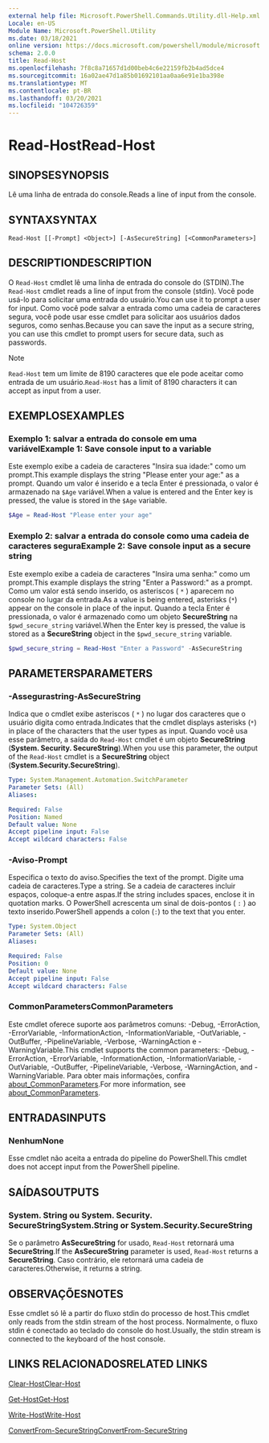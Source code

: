 ```yaml
---
external help file: Microsoft.PowerShell.Commands.Utility.dll-Help.xml
Locale: en-US
Module Name: Microsoft.PowerShell.Utility
ms.date: 03/18/2021
online version: https://docs.microsoft.com/powershell/module/microsoft.powershell.utility/read-host?view=powershell-5.1&WT.mc_id=ps-gethelp
schema: 2.0.0
title: Read-Host
ms.openlocfilehash: 7f8c8a71657d1d00beb4c6e22159fb2b4ad5dce4
ms.sourcegitcommit: 16a02ae47d1a85b01692101aa0aa6e91e1ba398e
ms.translationtype: MT
ms.contentlocale: pt-BR
ms.lasthandoff: 03/20/2021
ms.locfileid: "104726359"
---
```

# <span data-ttu-id="b2e87-102">Read-Host</span><span class="sxs-lookup"><span data-stu-id="b2e87-102">Read-Host</span></span>

## <span data-ttu-id="b2e87-103">SINOPSE</span><span class="sxs-lookup"><span data-stu-id="b2e87-103">SYNOPSIS</span></span>
<span data-ttu-id="b2e87-104">Lê uma linha de entrada do console.</span><span class="sxs-lookup"><span data-stu-id="b2e87-104">Reads a line of input from the console.</span></span>

## <span data-ttu-id="b2e87-105">SYNTAX</span><span class="sxs-lookup"><span data-stu-id="b2e87-105">SYNTAX</span></span>

```
Read-Host [[-Prompt] <Object>] [-AsSecureString] [<CommonParameters>]
```

## <span data-ttu-id="b2e87-106">DESCRIPTION</span><span class="sxs-lookup"><span data-stu-id="b2e87-106">DESCRIPTION</span></span>

<span data-ttu-id="b2e87-107">O `Read-Host` cmdlet lê uma linha de entrada do console do (STDIN).</span><span class="sxs-lookup"><span data-stu-id="b2e87-107">The `Read-Host` cmdlet reads a line of input from the console (stdin).</span></span> <span data-ttu-id="b2e87-108">Você pode usá-lo para solicitar uma entrada do usuário.</span><span class="sxs-lookup"><span data-stu-id="b2e87-108">You can use it to prompt a user for input.</span></span> <span data-ttu-id="b2e87-109">Como você pode salvar a entrada como uma cadeia de caracteres segura, você pode usar esse cmdlet para solicitar aos usuários dados seguros, como senhas.</span><span class="sxs-lookup"><span data-stu-id="b2e87-109">Because you can save the input as a secure string, you can use this cmdlet to prompt users for secure data, such as passwords.</span></span>

> [!NOTE]
> <span data-ttu-id="b2e87-110">`Read-Host` tem um limite de 8190 caracteres que ele pode aceitar como entrada de um usuário.</span><span class="sxs-lookup"><span data-stu-id="b2e87-110">`Read-Host` has a limit of 8190 characters it can accept as input from a user.</span></span>

## <span data-ttu-id="b2e87-111">EXEMPLOS</span><span class="sxs-lookup"><span data-stu-id="b2e87-111">EXAMPLES</span></span>

### <span data-ttu-id="b2e87-112">Exemplo 1: salvar a entrada do console em uma variável</span><span class="sxs-lookup"><span data-stu-id="b2e87-112">Example 1: Save console input to a variable</span></span>

<span data-ttu-id="b2e87-113">Este exemplo exibe a cadeia de caracteres "Insira sua idade:" como um prompt.</span><span class="sxs-lookup"><span data-stu-id="b2e87-113">This example displays the string "Please enter your age:" as a prompt.</span></span> <span data-ttu-id="b2e87-114">Quando um valor é inserido e a tecla Enter é pressionada, o valor é armazenado na `$Age` variável.</span><span class="sxs-lookup"><span data-stu-id="b2e87-114">When a value is entered and the Enter key is pressed, the value is stored in the `$Age` variable.</span></span>

```powershell
$Age = Read-Host "Please enter your age"
```

### <span data-ttu-id="b2e87-115">Exemplo 2: salvar a entrada do console como uma cadeia de caracteres segura</span><span class="sxs-lookup"><span data-stu-id="b2e87-115">Example 2: Save console input as a secure string</span></span>

<span data-ttu-id="b2e87-116">Este exemplo exibe a cadeia de caracteres "Insira uma senha:" como um prompt.</span><span class="sxs-lookup"><span data-stu-id="b2e87-116">This example displays the string "Enter a Password:" as a prompt.</span></span> <span data-ttu-id="b2e87-117">Como um valor está sendo inserido, os asteriscos ( `*` ) aparecem no console no lugar da entrada.</span><span class="sxs-lookup"><span data-stu-id="b2e87-117">As a value is being entered, asterisks (`*`) appear on the console in place of the input.</span></span> <span data-ttu-id="b2e87-118">Quando a tecla Enter é pressionada, o valor é armazenado como um objeto **SecureString** na `$pwd_secure_string` variável.</span><span class="sxs-lookup"><span data-stu-id="b2e87-118">When the Enter key is pressed, the value is stored as a **SecureString** object in the `$pwd_secure_string` variable.</span></span>

```powershell
$pwd_secure_string = Read-Host "Enter a Password" -AsSecureString
```

## <span data-ttu-id="b2e87-119">PARAMETERS</span><span class="sxs-lookup"><span data-stu-id="b2e87-119">PARAMETERS</span></span>

### <span data-ttu-id="b2e87-120">-Assegurastring</span><span class="sxs-lookup"><span data-stu-id="b2e87-120">-AsSecureString</span></span>

<span data-ttu-id="b2e87-121">Indica que o cmdlet exibe asteriscos ( `*` ) no lugar dos caracteres que o usuário digita como entrada.</span><span class="sxs-lookup"><span data-stu-id="b2e87-121">Indicates that the cmdlet displays asterisks (`*`) in place of the characters that the user types as input.</span></span> <span data-ttu-id="b2e87-122">Quando você usa esse parâmetro, a saída do `Read-Host` cmdlet é um objeto **SecureString** (**System. Security. SecureString**).</span><span class="sxs-lookup"><span data-stu-id="b2e87-122">When you use this parameter, the output of the `Read-Host` cmdlet is a **SecureString** object (**System.Security.SecureString**).</span></span>

```yaml
Type: System.Management.Automation.SwitchParameter
Parameter Sets: (All)
Aliases:

Required: False
Position: Named
Default value: None
Accept pipeline input: False
Accept wildcard characters: False
```

### <span data-ttu-id="b2e87-123">-Aviso</span><span class="sxs-lookup"><span data-stu-id="b2e87-123">-Prompt</span></span>

<span data-ttu-id="b2e87-124">Especifica o texto do aviso.</span><span class="sxs-lookup"><span data-stu-id="b2e87-124">Specifies the text of the prompt.</span></span> <span data-ttu-id="b2e87-125">Digite uma cadeia de caracteres.</span><span class="sxs-lookup"><span data-stu-id="b2e87-125">Type a string.</span></span> <span data-ttu-id="b2e87-126">Se a cadeia de caracteres incluir espaços, coloque-a entre aspas.</span><span class="sxs-lookup"><span data-stu-id="b2e87-126">If the string includes spaces, enclose it in quotation marks.</span></span> <span data-ttu-id="b2e87-127">O PowerShell acrescenta um sinal de dois-pontos ( `:` ) ao texto inserido.</span><span class="sxs-lookup"><span data-stu-id="b2e87-127">PowerShell appends a colon (`:`) to the text that you enter.</span></span>

```yaml
Type: System.Object
Parameter Sets: (All)
Aliases:

Required: False
Position: 0
Default value: None
Accept pipeline input: False
Accept wildcard characters: False
```

### <span data-ttu-id="b2e87-128">CommonParameters</span><span class="sxs-lookup"><span data-stu-id="b2e87-128">CommonParameters</span></span>

<span data-ttu-id="b2e87-129">Este cmdlet oferece suporte aos parâmetros comuns: -Debug, -ErrorAction, -ErrorVariable, -InformationAction, -InformationVariable, -OutVariable, -OutBuffer, -PipelineVariable, -Verbose, -WarningAction e -WarningVariable.</span><span class="sxs-lookup"><span data-stu-id="b2e87-129">This cmdlet supports the common parameters: -Debug, -ErrorAction, -ErrorVariable, -InformationAction, -InformationVariable, -OutVariable, -OutBuffer, -PipelineVariable, -Verbose, -WarningAction, and -WarningVariable.</span></span> <span data-ttu-id="b2e87-130">Para obter mais informações, confira [about_CommonParameters](https://go.microsoft.com/fwlink/?LinkID=113216).</span><span class="sxs-lookup"><span data-stu-id="b2e87-130">For more information, see [about_CommonParameters](https://go.microsoft.com/fwlink/?LinkID=113216).</span></span>

## <span data-ttu-id="b2e87-131">ENTRADAS</span><span class="sxs-lookup"><span data-stu-id="b2e87-131">INPUTS</span></span>

### <span data-ttu-id="b2e87-132">Nenhum</span><span class="sxs-lookup"><span data-stu-id="b2e87-132">None</span></span>

<span data-ttu-id="b2e87-133">Esse cmdlet não aceita a entrada do pipeline do PowerShell.</span><span class="sxs-lookup"><span data-stu-id="b2e87-133">This cmdlet does not accept input from the PowerShell pipeline.</span></span>

## <span data-ttu-id="b2e87-134">SAÍDAS</span><span class="sxs-lookup"><span data-stu-id="b2e87-134">OUTPUTS</span></span>

### <span data-ttu-id="b2e87-135">System. String ou System. Security. SecureString</span><span class="sxs-lookup"><span data-stu-id="b2e87-135">System.String or System.Security.SecureString</span></span>

<span data-ttu-id="b2e87-136">Se o parâmetro **AsSecureString** for usado, `Read-Host` retornará uma **SecureString**.</span><span class="sxs-lookup"><span data-stu-id="b2e87-136">If the **AsSecureString** parameter is used, `Read-Host` returns a **SecureString**.</span></span> <span data-ttu-id="b2e87-137">Caso contrário, ele retornará uma cadeia de caracteres.</span><span class="sxs-lookup"><span data-stu-id="b2e87-137">Otherwise, it returns a string.</span></span>

## <span data-ttu-id="b2e87-138">OBSERVAÇÕES</span><span class="sxs-lookup"><span data-stu-id="b2e87-138">NOTES</span></span>

<span data-ttu-id="b2e87-139">Esse cmdlet só lê a partir do fluxo stdin do processo de host.</span><span class="sxs-lookup"><span data-stu-id="b2e87-139">This cmdlet only reads from the stdin stream of the host process.</span></span> <span data-ttu-id="b2e87-140">Normalmente, o fluxo stdin é conectado ao teclado do console do host.</span><span class="sxs-lookup"><span data-stu-id="b2e87-140">Usually, the stdin stream is connected to the keyboard of the host console.</span></span>

## <span data-ttu-id="b2e87-141">LINKS RELACIONADOS</span><span class="sxs-lookup"><span data-stu-id="b2e87-141">RELATED LINKS</span></span>

[<span data-ttu-id="b2e87-142">Clear-Host</span><span class="sxs-lookup"><span data-stu-id="b2e87-142">Clear-Host</span></span>](../microsoft.powershell.core/clear-host.md)

[<span data-ttu-id="b2e87-143">Get-Host</span><span class="sxs-lookup"><span data-stu-id="b2e87-143">Get-Host</span></span>](Get-Host.md)

[<span data-ttu-id="b2e87-144">Write-Host</span><span class="sxs-lookup"><span data-stu-id="b2e87-144">Write-Host</span></span>](Write-Host.md)

[<span data-ttu-id="b2e87-145">ConvertFrom-SecureString</span><span class="sxs-lookup"><span data-stu-id="b2e87-145">ConvertFrom-SecureString</span></span>](../Microsoft.PowerShell.Security/ConvertFrom-SecureString.md)
